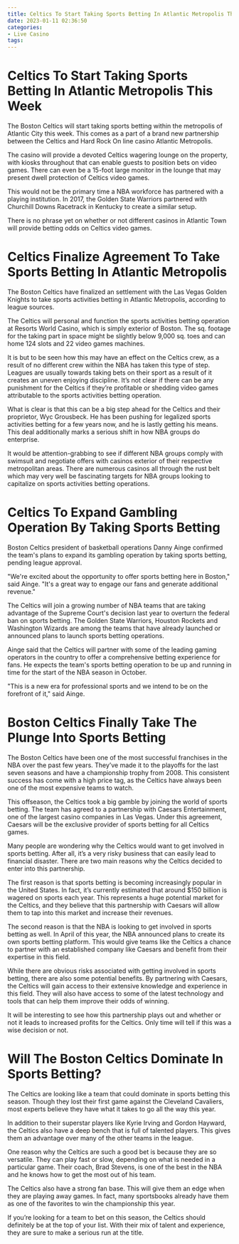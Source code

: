 ```yaml
---
title: Celtics To Start Taking Sports Betting In Atlantic Metropolis This Week
date: 2023-01-11 02:36:50
categories:
- Live Casino
tags:
---
```



#  Celtics To Start Taking Sports Betting In Atlantic Metropolis This Week

The Boston Celtics will start taking sports betting within the metropolis of Atlantic City this week. This comes as a part of a brand new partnership between the Celtics and Hard Rock On line casino Atlantic Metropolis.

The casino will provide a devoted Celtics wagering lounge on the property, with kiosks throughout that can enable guests to position bets on video games. There can even be a 15-foot large monitor in the lounge that may present dwell protection of Celtics video games.

This would not be the primary time a NBA workforce has partnered with a playing institution. In 2017, the Golden State Warriors partnered with Churchill Downs Racetrack in Kentucky to create a similar setup.

There is no phrase yet on whether or not different casinos in Atlantic Town will provide betting odds on Celtics video games.

#  Celtics Finalize Agreement To Take Sports Betting In Atlantic Metropolis

The Boston Celtics have finalized an settlement with the Las Vegas Golden Knights to take sports activities betting in Atlantic Metropolis, according to league sources.

The Celtics will personal and function the sports activities betting operation at Resorts World Casino, which is simply exterior of Boston. The sq. footage for the taking part in space might be slightly below 9,000 sq. toes and can home 124 slots and 22 video games machines.

It is but to be seen how this may have an effect on the Celtics crew, as a result of no different crew within the NBA has taken this type of step. Leagues are usually towards taking bets on their sport as a result of it creates an uneven enjoying discipline. It’s not clear if there can be any punishment for the Celtics if they’re profitable or shedding video games attributable to the sports activities betting operation.

What is clear is that this can be a big step ahead for the Celtics and their proprietor, Wyc Grousbeck. He has been pushing for legalized sports activities betting for a few years now, and he is lastly getting his means. This deal additionally marks a serious shift in how NBA groups do enterprise.

It would be attention-grabbing to see if different NBA groups comply with swimsuit and negotiate offers with casinos exterior of their respective metropolitan areas. There are numerous casinos all through the rust belt which may very well be fascinating targets for NBA groups looking to capitalize on sports activities betting operations.

#  Celtics To Expand Gambling Operation By Taking Sports Betting

Boston Celtics president of basketball operations Danny Ainge confirmed the team's plans to expand its gambling operation by taking sports betting, pending league approval.

"We're excited about the opportunity to offer sports betting here in Boston," said Ainge. "It's a great way to engage our fans and generate additional revenue."

The Celtics will join a growing number of NBA teams that are taking advantage of the Supreme Court's decision last year to overturn the federal ban on sports betting. The Golden State Warriors, Houston Rockets and Washington Wizards are among the teams that have already launched or announced plans to launch sports betting operations.

Ainge said that the Celtics will partner with some of the leading gaming operators in the country to offer a comprehensive betting experience for fans. He expects the team's sports betting operation to be up and running in time for the start of the NBA season in October.

"This is a new era for professional sports and we intend to be on the forefront of it," said Ainge.

#  Boston Celtics Finally Take The Plunge Into Sports Betting 

The Boston Celtics have been one of the most successful franchises in the NBA over the past few years. They’ve made it to the playoffs for the last seven seasons and have a championship trophy from 2008. This consistent success has come with a high price tag, as the Celtics have always been one of the most expensive teams to watch.

This offseason, the Celtics took a big gamble by joining the world of sports betting. The team has agreed to a partnership with Caesars Entertainment, one of the largest casino companies in Las Vegas. Under this agreement, Caesars will be the exclusive provider of sports betting for all Celtics games.

Many people are wondering why the Celtics would want to get involved in sports betting. After all, it’s a very risky business that can easily lead to financial disaster. There are two main reasons why the Celtics decided to enter into this partnership.

The first reason is that sports betting is becoming increasingly popular in the United States. In fact, it’s currently estimated that around $150 billion is wagered on sports each year. This represents a huge potential market for the Celtics, and they believe that this partnership with Caesars will allow them to tap into this market and increase their revenues.

The second reason is that the NBA is looking to get involved in sports betting as well. In April of this year, the NBA announced plans to create its own sports betting platform. This would give teams like the Celtics a chance to partner with an established company like Caesars and benefit from their expertise in this field.

While there are obvious risks associated with getting involved in sports betting, there are also some potential benefits. By partnering with Caesars, the Celtics will gain access to their extensive knowledge and experience in this field. They will also have access to some of the latest technology and tools that can help them improve their odds of winning.

It will be interesting to see how this partnership plays out and whether or not it leads to increased profits for the Celtics. Only time will tell if this was a wise decision or not.

#  Will The Boston Celtics Dominate In Sports Betting?

The Celtics are looking like a team that could dominate in sports betting this season. Though they lost their first game against the Cleveland Cavaliers, most experts believe they have what it takes to go all the way this year.

In addition to their superstar players like Kyrie Irving and Gordon Hayward, the Celtics also have a deep bench that is full of talented players. This gives them an advantage over many of the other teams in the league.

One reason why the Celtics are such a good bet is because they are so versatile. They can play fast or slow, depending on what is needed in a particular game. Their coach, Brad Stevens, is one of the best in the NBA and he knows how to get the most out of his team.

The Celtics also have a strong fan base. This will give them an edge when they are playing away games. In fact, many sportsbooks already have them as one of the favorites to win the championship this year.

If you’re looking for a team to bet on this season, the Celtics should definitely be at the top of your list. With their mix of talent and experience, they are sure to make a serious run at the title.
